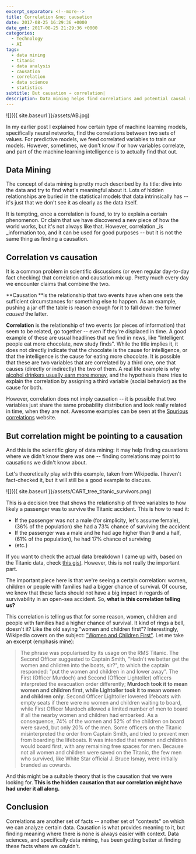 ```yaml
---
excerpt_separator: <!--more-->
title: Correlation &ne; causation
date: 2017-08-25 16:29:36 +0000
date_gmt: 2017-08-25 21:29:36 +0000
categories:
  - Technology
  - AI
tags:
  - data mining
  - titanic
  - data analysis
  - causation
  - correlation
  - data science
  - statistics
subtitle: But causation ⇒ correlation|
description: Data mining helps find correlations and potential causal relationships.
---
```



![]({{ site.baseurl }}/assets/AB.jpg)

In my earlier post I explained how certain type of machine learning models, specifically neural networks, find the correlations between two sets of values. For predictive models, we feed correlated variables to train our models. However, sometimes, we don't know if or how variables correlate, and part of the machine learning intelligence is to actually find that out.

<!--more-->

## Data Mining

The concept of data mining is pretty much described by its title: dive into the data and try to find what's meaningful about it. Lots of hidden relationships are buried in the statistical models that data intrinsically has -- it's just that we don't see it as clearly as the data itself.

It is tempting, once a correlation is found, to try to explain a certain phenomenon. Or claim that we have discovered a new piece of how the world works, but it's not always like that. However, correlation _is _information too, and it can be used for good purposes -- but it is not the same thing as finding a causation.

## Correlation vs causation

It is a common problem in scientific discussions (or even regular day-to-day fact checking) that correlation and causation mix up. Pretty much every day we encounter claims that combine the two.

**Causation **is the relationship that two events have when one sets the sufficient circumstances for something else to happen. As an example, pushing a jar off the table is reason enough for it to fall down: the former _caused_ the latter.

**Correlation** is the relationship of two events (or pieces of information) that seem to be related, go together -- even if they're displaced in time. A good example of these are usual headlines that we find in news, like "Intelligent people eat more chocolate, new study finds". While the title implies it, it does not directly indicate that the chocolate is the cause for intelligence, or that the intelligence is the cause for eating more chocolate. It is possible that these are two variables that are correlated by a third one, one that causes (directly or indirectly) the two of them. A real life example is why [alcohol drinkers usually earn more money](https://link.springer.com/article/10.1007/s12122-006-1031-y), and the hypothesis there tries to explain the correlation by assigning a third variable (social behavior) as the cause for both.

However, correlation does not imply causation -- it is possible that two variables just share the same probability distribution and look really related in time, when they are not. Awesome examples can be seen at the [Spurious correlations](http://www.tylervigen.com/spurious-correlations) website.

## But correlation might be pointing to a causation

And this is the scientific glory of data mining: it may help finding causations where we didn't know there was one -- finding correlations may point to causations we didn't know about.

Let's theoretically play with this example, taken from Wikipedia. I haven't fact-checked it, but it will still be a good example to discuss.

![]({{ site.baseurl }}/assets/CART_tree_titanic_survivors.png)


This is a decision tree that shows the relationship of three variables to how likely a passenger was to survive the Titanic accident. This is how to read it:

- If the passenger was not a male (for simplicity, let's assume female), (36% of the population) she had a 73% chance of surviving the accident
- If the passenger was a male and he had age higher than 9 and a half, (61% of the population), he had 17% chance of surviving
- (etc.)

If you want to check the actual data breakdown I came up with, based on the Titanic data, check [this gist](https://gist.github.com/AlphaGit/4ef1c2be86d0628fda3dc884898df455). However, this is not really the important part.

The important piece here is that we're seeing a certain correlation: women, children or people with families had a bigger chance of survival. Of course, we know that these facts should not have a big impact in regards of survivability in an open-sea accident. So, **what is this correlation telling us?**

This correlation is telling us that for some reason, women, children and people with families had a higher chance of survival. It kind of rings a bell, doesn't it? Like the old saying "women and children first"? Interestingly, Wikipedia covers on the subject: ["Women and Children First"](https://en.wikipedia.org/wiki/Women_and_children_first). Let me take an excerpt (emphasis mine):

> The phrase was popularised by its usage on the RMS Titanic. The Second Officer suggested to Captain Smith, "Hadn't we better get the women and children into the boats, sir?", to which the captain responded: "put the women and children in and lower away". The First (Officer Murdoch) and Second (Officer Lightoller) officers interpreted the evacuation order differently; **Murdoch took it to mean women and children first, while Lightoller took it to mean women and children only**. Second Officer Lightoller lowered lifeboats with empty seats if there were no women and children waiting to board, while First Officer Murdoch allowed a limited number of men to board if all the nearby women and children had embarked. As a consequence, 74% of the women and 52% of the children on board were saved, but only 20% of the men. Some officers on the Titanic misinterpreted the order from Captain Smith, and tried to prevent men from boarding the lifeboats. It was intended that women and children would board first, with any remaining free spaces for men. Because not all women and children were saved on the Titanic, the few men who survived, like White Star official J. Bruce Ismay, were initially branded as cowards.

And this might be a suitable theory that is the causation that we were looking for. **This is the hidden causation that our correlation might have had under it all along.**

## Conclusion

Correlations are another set of facts -- another set of "contexts" on which we can analyze certain data. Causation is what provides meaning to it, but finding meaning where there is none is always easier with context. Data sciences, and specifically data mining, has been getting better at finding these facts where we couldn't.
